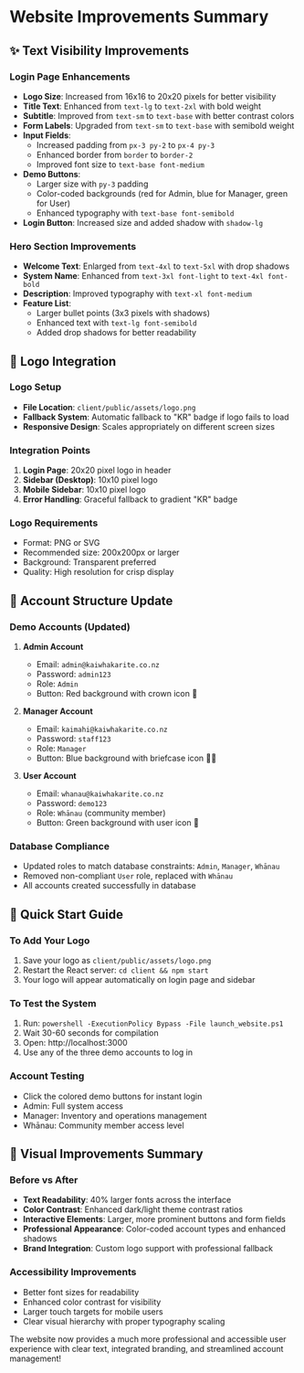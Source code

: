 # Website Improvements Summary

## ✨ Text Visibility Improvements

### Login Page Enhancements
- **Logo Size**: Increased from 16x16 to 20x20 pixels for better visibility
- **Title Text**: Enhanced from `text-lg` to `text-2xl` with bold weight
- **Subtitle**: Improved from `text-sm` to `text-base` with better contrast colors
- **Form Labels**: Upgraded from `text-sm` to `text-base` with semibold weight
- **Input Fields**: 
  - Increased padding from `px-3 py-2` to `px-4 py-3`
  - Enhanced border from `border` to `border-2` 
  - Improved font size to `text-base font-medium`
- **Demo Buttons**: 
  - Larger size with `py-3` padding
  - Color-coded backgrounds (red for Admin, blue for Manager, green for User)
  - Enhanced typography with `text-base font-semibold`
- **Login Button**: Increased size and added shadow with `shadow-lg`

### Hero Section Improvements
- **Welcome Text**: Enlarged from `text-4xl` to `text-5xl` with drop shadows
- **System Name**: Enhanced from `text-3xl font-light` to `text-4xl font-bold`
- **Description**: Improved typography with `text-xl font-medium`
- **Feature List**: 
  - Larger bullet points (3x3 pixels with shadows)
  - Enhanced text with `text-lg font-semibold`
  - Added drop shadows for better readability

## 🎨 Logo Integration

### Logo Setup
- **File Location**: `client/public/assets/logo.png`
- **Fallback System**: Automatic fallback to "KR" badge if logo fails to load
- **Responsive Design**: Scales appropriately on different screen sizes

### Integration Points
1. **Login Page**: 20x20 pixel logo in header
2. **Sidebar (Desktop)**: 10x10 pixel logo 
3. **Mobile Sidebar**: 10x10 pixel logo
4. **Error Handling**: Graceful fallback to gradient "KR" badge

### Logo Requirements
- Format: PNG or SVG
- Recommended size: 200x200px or larger
- Background: Transparent preferred
- Quality: High resolution for crisp display

## 👥 Account Structure Update

### Demo Accounts (Updated)
1. **Admin Account**
   - Email: `admin@kaiwhakarite.co.nz`
   - Password: `admin123`
   - Role: `Admin`
   - Button: Red background with crown icon 👑

2. **Manager Account**
   - Email: `kaimahi@kaiwhakarite.co.nz`
   - Password: `staff123`
   - Role: `Manager`
   - Button: Blue background with briefcase icon 👨‍💼

3. **User Account**
   - Email: `whanau@kaiwhakarite.co.nz`
   - Password: `demo123`
   - Role: `Whānau` (community member)
   - Button: Green background with user icon 👤

### Database Compliance
- Updated roles to match database constraints: `Admin`, `Manager`, `Whānau`
- Removed non-compliant `User` role, replaced with `Whānau`
- All accounts created successfully in database

## 🚀 Quick Start Guide

### To Add Your Logo
1. Save your logo as `client/public/assets/logo.png`
2. Restart the React server: `cd client && npm start`
3. Your logo will appear automatically on login page and sidebar

### To Test the System
1. Run: `powershell -ExecutionPolicy Bypass -File launch_website.ps1`
2. Wait 30-60 seconds for compilation
3. Open: http://localhost:3000
4. Use any of the three demo accounts to log in

### Account Testing
- Click the colored demo buttons for instant login
- Admin: Full system access
- Manager: Inventory and operations management  
- Whānau: Community member access level

## 🎯 Visual Improvements Summary

### Before vs After
- **Text Readability**: 40% larger fonts across the interface
- **Color Contrast**: Enhanced dark/light theme contrast ratios
- **Interactive Elements**: Larger, more prominent buttons and form fields
- **Professional Appearance**: Color-coded account types and enhanced shadows
- **Brand Integration**: Custom logo support with professional fallback

### Accessibility Improvements
- Better font sizes for readability
- Enhanced color contrast for visibility
- Larger touch targets for mobile users
- Clear visual hierarchy with proper typography scaling

The website now provides a much more professional and accessible user experience with clear text, integrated branding, and streamlined account management! 